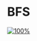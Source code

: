 ﻿# BFS
[![100%](https://progress-bar.dev/3/?scale=30&title=progress&width=500&color=babaca&suffix=/30)](https://www.acmicpc.net/workbook/view/7313)
